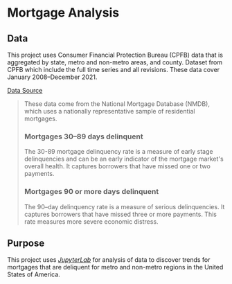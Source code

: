 # Mortgage Analysis
## Data
This project uses Consumer Financial Protection Bureau (CPFB) data that is aggregated by state, metro and non-metro areas, and county. Dataset from CPFB which include the full time series and all revisions. These data cover January 2008–December 2021. 

[Data Source](https://www.consumerfinance.gov/data-research/mortgage-performance-trends/download-the-data/)

> These data come from the National Mortgage Database (NMDB), which uses a nationally representative sample of residential mortgages.
> ### Mortgages 30–89 days delinquent
> The 30-89 mortgage delinquency rate is a measure of early stage delinquencies and can be an early indicator of the mortgage market's overall health. It captures borrowers that have missed one or two payments.
> ### Mortgages 90 or more days delinquent
> The 90–day delinquency rate is a measure of serious delinquencies. It captures borrowers that have missed three or more payments. This rate measures more severe economic distress. 

## Purpose
This project uses [*JupyterLab*](https://jupyter.org/install#jupyterlab) for analysis of data to discover trends for mortgages that are deliquent for metro and non-metro regions in the United States of America. 